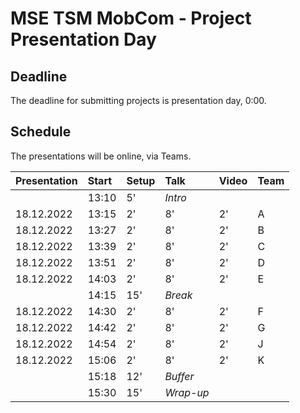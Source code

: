 # MSE TSM MobCom - Project Presentation Day
## Deadline
The deadline for submitting projects is presentation day, 0:00.

## Schedule
The presentations will be online, via Teams.

Presentation|Start|Setup|Talk|Video|Team
:---|:---|:---|:---|:---|:---
 | |13:10|5'|_Intro_
18.12.2022|13:15|2'|8'|2'|A
18.12.2022|13:27|2'|8'|2'|B
18.12.2022|13:39|2'|8'|2'|C
18.12.2022|13:51|2'|8'|2'|D
18.12.2022|14:03|2'|8'|2'|E
 | |14:15|15'|_Break_
18.12.2022|14:30|2'|8'|2'|F
18.12.2022|14:42|2'|8'|2'|G
18.12.2022|14:54|2'|8'|2'|J
18.12.2022|15:06|2'|8'|2'|K
 | |15:18|12'|_Buffer_
 | |15:30|15'|_Wrap-up_
